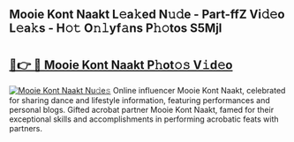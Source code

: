## Mooie Kont Naakt L𝚎a𝚔ed N𝚞𝚍e - Part-ffZ Vi𝚍𝚎o L𝚎a𝚔s - H𝚘𝚝 O𝚗𝚕yf𝚊ns P𝚑𝚘tos S5Mjl

# <h2><a href="http://kf8g07.oniu.top/?m=Mooie+Kont+Naakt">🔗👉 🔴 Mooie Kont Naakt P𝚑ot𝚘𝚜 V𝚒d𝚎o</a></h2>

[![Mooie Kont Naakt Nu𝚍e𝚜](https://i.imgur.com/0qMVB7G.gif)](http://kf8g07.oniu.top/?m=Mooie+Kont+Naakt)
Online influencer Mooie Kont Naakt, celebrated for sharing dance and lifestyle information, featuring performances and personal blogs. Gifted acrobat partner Mooie Kont Naakt, famed for their exceptional skills and accomplishments in performing acrobatic feats with partners.  
